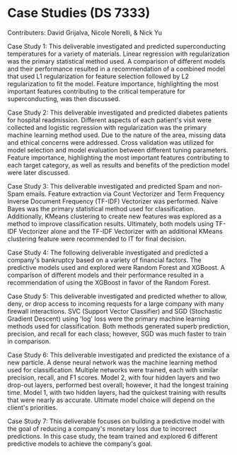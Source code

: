 # Case Studies (DS 7333)

Contributers: David Grijalva, Nicole Norelli, & Nick Yu

Case Study 1: This deliverable investigated and predicted superconducting temperatures for a variety of materials. Linear regression with regularization was the primary statistical method used. A comparison of different models and their performance resulted in a recommendation of a combined model that used L1 regularization for feature selection followed by L2 regularization to fit the model. Feature importance, highlighting the most important features contributing to the critical temperature for superconducting, was then discussed.  

Case Study 2:  This deliverable investigated and predicted diabetes patients for hospital readmission. Different aspects of each patient's visit were collected and logistic regression with regularization was the primary machine learning method used. Due to the nature of the area, missing data and ethical concerns were addressed. Cross validation was utilized for model selection and model evaluation between different tuning parameters. Feature importance, highlighting the most important features contributing to each target category, as well as results and benefits of the prediction model were later discussed.  

Case Study 3: This deliverable investigated and predicted Spam and non-Spam emails. Feature extraction via Count Vectorizer and Term Frequency Inverse Document Frequency (TF-IDF) Vectorizer was performed. Naive Bayes was the primary statistical method used for classification. Additionally, KMeans clustering to create new features was explored as a method to improve classification results. Ultimately, both models using TF-IDF Vectorizer alone and the TF-IDF Vectorizer with an additional KMeans clustering feature were recommended to IT for final decision.  

Case Study 4: The following deliverable investigated and predicted a company's bankruptcy based on a variety of financial factors. The predictive models used and explored were Random Forest and XGBoost. A comparison of different models and their performance resulted in a recommendation of using the XGBoost in favor of the Random Forest.  

Case Study 5: This deliverable investigated and predicted whether to allow, deny, or drop access to incoming requests for a large company with many firewall interactions. SVC (Support Vector Classifier) and SGD (Stochastic Gradient Descent) using 'log' loss were the primary machine learning methods used for classification. Both methods generated superb prediction, precision, and recall for each class; however, SGD was much faster to train in comparison.  

Case Study 6: This deliverable investigated and predicted the existance of a new particle. A dense neural network was the machine learning method used for classification. Multiple networks were trained, each with similar precision, recall, and F1 scores. Model 2, with four hidden layers and two drop-out layers, performed best overall; however, it had the longest training time. Model 1, with two hidden layers, had the quickest training with results that were nearly as accurate. Ultimate model choice will depend on the client's priorities.  

Case Study 7: This deliverable focuses on building a predictive model with the goal of reducing a company's monetary loss due to incorrect predictions. In this case study, the team trained and explored 6 different predictive models to achieve the company's goal.
